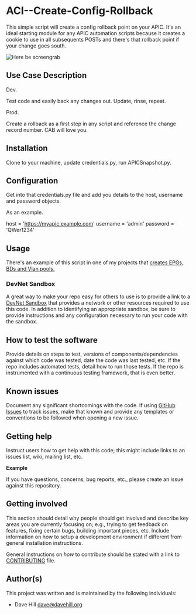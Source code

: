 # ACI--Create-Config-Rollback

This simple script will create a config rollback point on your APIC. It's an ideal starting module for any APIC automation scripts because it creates a cookie to use in all subsequents POSTs and there's that rollback point if your change goes south.

![Here be screengrab](https://github.com/mrdavehill/ACI--Create-Config-Rollback/blob/main/APICSnapshot.jpg)
 
## Use Case Description

Dev.

Test code and easily back any changes out. Update, rinse, repeat.

Prod.

Create a rollback as a first step in any script and reference the change record number. CAB will love you.

## Installation

Clone to your machine, update credentials.py, run APICSnapshot.py.

## Configuration

Get into that credentials.py file and add you details to the host, username and password objects.

As an example.

host = 'https://myapic.example.com'
username = 'admin'
password = 'QWer1234'

## Usage

There's an example of this script in one of my projects that [creates EPGs, BDs and Vlan pools.](https://github.com/mrdavehill/ACI---Add-BD-EPG-and-Vlan-Pool/blob/main/APICImporter.py)

### DevNet Sandbox

A great way to make your repo easy for others to use is to provide a link to a [DevNet Sandbox](https://developer.cisco.com/site/sandbox/) that provides a network or other resources required to use this code. In addition to identifying an appropriate sandbox, be sure to provide instructions and any configuration necessary to run your code with the sandbox.

## How to test the software

Provide details on steps to test, versions of components/dependencies against which code was tested, date the code was last tested, etc. 
If the repo includes automated tests, detail how to run those tests.
If the repo is instrumented with a continuous testing framework, that is even better.


## Known issues

Document any significant shortcomings with the code. If using [GitHub Issues](https://help.github.com/en/articles/about-issues) to track issues, make that known and provide any templates or conventions to be followed when opening a new issue. 

## Getting help

Instruct users how to get help with this code; this might include links to an issues list, wiki, mailing list, etc.

**Example**

If you have questions, concerns, bug reports, etc., please create an issue against this repository.

## Getting involved

This section should detail why people should get involved and describe key areas you are currently focusing on; e.g., trying to get feedback on features, fixing certain bugs, building important pieces, etc. Include information on how to setup a development environment if different from general installation instructions.

General instructions on _how_ to contribute should be stated with a link to [CONTRIBUTING](./CONTRIBUTING.md) file.

## Author(s)

This project was written and is maintained by the following individuals:

* Dave Hill <dave@davehill.org>
